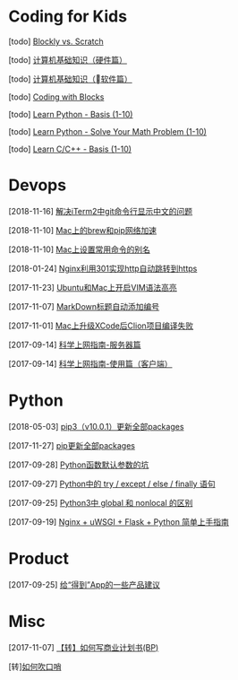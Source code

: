 # Coding for Kids

[todo] [Blockly vs. Scratch](coding4kids/blockly-vs-scratch.md)

[todo] [计算机基础知识（硬件篇）](coding4kids/computer-basis-hardware.md)

[todo] [计算机基础知识（软件篇）](coding4kids/computer-basis-software.md)

[todo] [Coding with Blocks](coding4kids/coding-with-blocks.md)

[todo] [Learn Python - Basis (1-10)](coding4kids/python-basis-series.md)

[todo] [Learn Python - Solve Your Math Problem (1-10)](coding4kids/python-math-problem.md)

[todo] [Learn C/C++ - Basis (1-10)](coding4kids/cpp-basis-series.md)

# Devops

[2018-11-16] [解决iTerm2中git命令行显示中文的问题](devops/iterm2/iterm2-set-locale.md)

[2018-11-10] [Mac上的brew和pip网络加速](devops/mac-network-speedup.md)

[2018-11-10] [Mac上设置常用命令的别名](devops/mac-set-alias.md)

[2018-01-24] [Nginx利用301实现http自动跳转到https](devops/nginx-301-http-https.md)

[2017-11-23] [Ubuntu和Mac上开启VIM语法高亮](devops/vim-syntax-highlight.md)

[2017-11-07] [MarkDown标题自动添加编号](misc/markdown-auto-number-title.md)

[2017-11-01] [Mac上升级XCode后Clion项目编译失败](devops/clion-compile-error-on-mac.md)

[2017-09-14] [科学上网指南-服务器篇](shadowsocks/shadowsocks-server.md)

[2017-09-14] [科学上网指南-使用篇（客户端）](shadowsocks/shadowsocks-client.md)

# Python

[2018-05-03] [pip3（v10.0.1）更新全部packages](devops/python/pip3-upgrade-all.md)

[2017-11-27] [pip更新全部packages](devops/python/pip-upgrade-all.md)

[2017-09-28] [Python函数默认参数的坑](devops/python/function-default-argument.md)

[2017-09-27] [Python中的 try / except / else / finally 语句](devops/python/try-except-else-finally.md)

[2017-09-25] [Python3中 global 和 nonlocal 的区别](devops/python/global-nonlocal.md)

[2017-09-19] [Nginx + uWSGI + Flask + Python 简单上手指南](devops/python/nginx-uwsgi-flask-python.md)

# Product

[2017-09-25] [给“得到”App的一些产品建议](product/advice-for-dedao-app.md)

# Misc

[2017-11-07] [【转】如何写商业计划书(BP)](misc/how-to-write-bp.md)

[转][如何吹口哨](misc/how-to-whistle.md)

<!--
[w3school](html/w3school.html)
[一个纯软件开发者的硬件之路](product/software-to-hardware.md)
[2017年阅读清单](education/books-2017.md)
[适合小团队的产品管理和研发流程]()
[几款背单词App的比较](education/vocabulary-apps.md)
[Python学习笔记 系列]()
[程序员眼中的Scratch]()
[程序员家长如何教小朋友用Scratch学编程]()
[中国诗词大会抢答模式的策略分析]()
[最近2年的工作总结]()
[教育产品设计中的游戏化思路](product/game-mode-on-edu-product.md)
[App账号体系设计和注册登录流程](product/app-account-register-login.md)
-->
